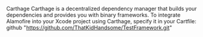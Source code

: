 Carthage
Carthage is a decentralized dependency manager that builds your dependencies and provides you with binary frameworks. To integrate Alamofire into your Xcode project using Carthage, specify it in your Cartfile:
github "https://github.com/ThatKidHandsome/TestFramework.git"
